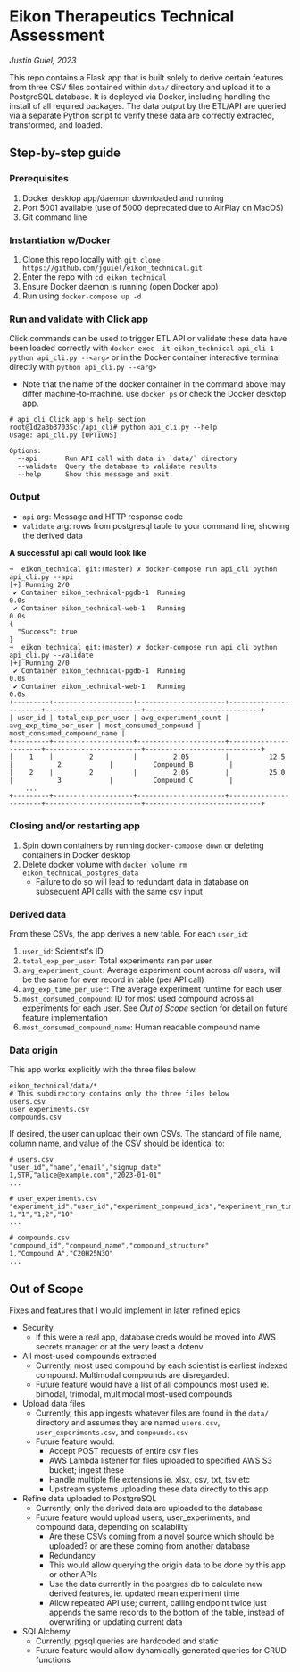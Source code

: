 # Eikon Therapeutics Technical Assessment
*Justin Guiel, 2023*

This repo contains a Flask app that is built solely to derive certain features from three CSV files contained within `data/` directory and upload it to a PostgreSQL database. It is deployed via Docker, including handling the install of all required packages. The data output by the ETL/API are queried via a separate Python script to verify these data are correctly extracted, transformed, and loaded.

## Step-by-step guide

### Prerequisites
1. Docker desktop app/daemon downloaded and running
2. Port 5001 available (use of 5000 deprecated due to AirPlay on MacOS)
3. Git command line

### Instantiation w/Docker
1. Clone this repo locally with `git clone https://github.com/jguiel/eikon_technical.git`
2. Enter the repo with `cd eikon_technical`
3. Ensure Docker daemon is running (open Docker app)
4. Run using `docker-compose up -d`

### Run and validate with Click app

Click commands can be used to trigger ETL API or validate these data have been loaded correctly with `docker exec -it eikon_technical-api_cli-1 python api_cli.py --<arg>` or in the Docker container interactive terminal directly with `python api_cli.py --<arg>`
* Note that the name of the docker container in the command above may differ machine-to-machine. use `docker ps` or check the Docker desktop app.
```
# api_cli Click app's help section
root@1d2a3b37035c:/api_cli# python api_cli.py --help
Usage: api_cli.py [OPTIONS]

Options:
  --api       Run API call with data in `data/` directory
  --validate  Query the database to validate results
  --help      Show this message and exit.
```

### Output
- `api` arg: Message and HTTP response code
- `validate` arg: rows from postgresql table to your command line, showing the derived data

**A successful api call would look like**
```
➜  eikon_technical git:(master) ✗ docker-compose run api_cli python api_cli.py --api
[+] Running 2/0
 ✔ Container eikon_technical-pgdb-1  Running                                                                                                                                                                 0.0s
 ✔ Container eikon_technical-web-1   Running                                                                                                                                                                 0.0s
{
  "Success": true
}
➜  eikon_technical git:(master) ✗ docker-compose run api_cli python api_cli.py --validate
[+] Running 2/0
 ✔ Container eikon_technical-pgdb-1  Running                                                                                                                                                                 0.0s
 ✔ Container eikon_technical-web-1   Running                                                                                                                                                                 0.0s
+---------+--------------------+----------------------+-----------------------+------------------------+-----------------------------+
| user_id | total_exp_per_user | avg_experiment_count | avg_exp_time_per_user | most_consumed_compound | most_consumed_compound_name |
+---------+--------------------+----------------------+-----------------------+------------------------+-----------------------------+
|    1    |         2          |         2.05         |          12.5         |           2            |          Compound B         |
|    2    |         2          |         2.05         |          25.0         |           3            |          Compound C         |
    ...
+---------+--------------------+----------------------+-----------------------+------------------------+-----------------------------+
```

### Closing and/or restarting app
1. Spin down containers by running `docker-compose down` or deleting containers in Docker desktop
2. Delete docker volume with `docker volume rm eikon_technical_postgres_data`
    - Failure to do so will lead to redundant data in database on subsequent API calls with the same csv input

### Derived data
From these CSVs, the app derives a new table. For each `user_id`:
1. `user_id`: Scientist's ID
2. `total_exp_per_user`: Total experiments ran per user
3. `avg_experiment_count`: Average experiment count across *all* users, will be the same for ever record in table (per API call)
4. `avg_exp_time_per_user`: The average experiment runtime for each user
5. `most_consumed_compound`: ID for most used compound across all experiments for each user. See *Out of Scope* section for detail on future feature implementation
6. `most_consumed_compound_name`: Human readable compound name

### Data origin
This app works explicitly with the three files below.
```
eikon_technical/data/* 
# This subdirectory contains only the three files below
users.csv
user_experiments.csv
compounds.csv
```
If desired, the user can upload their own CSVs. The standard of file name, column name, and value of the CSV should be identical to:
```
# users.csv
"user_id","name","email","signup_date"
1,STR,"alice@example.com","2023-01-01"
...

# user_experiments.csv
"experiment_id","user_id","experiment_compound_ids","experiment_run_time"
1,"1","1;2","10"
...

# compounds.csv
"compound_id","compound_name","compound_structure"
1,"Compound A","C20H25N3O"
...
```

## Out of Scope 
Fixes and features that I would implement in later refined epics
- Security
    - If this were a real app, database creds would be moved into AWS secrets manager or at the very least a dotenv
- All most-used compounds extracted
    - Currently, most used compound by each scientist is earliest indexed compound. Multimodal compounds are disregarded.
    - Future feature would have a list of all compounds most used ie. bimodal, trimodal, multimodal most-used compounds
- Upload data files
    - Currently, this app ingests whatever files are found in the `data/` directory and assumes they are named `users.csv`, `user_experiments.csv`, and `compounds.csv`
    - Future feature would:
        - Accept POST requests of entire csv files
        - AWS Lambda listener for files uploaded to specified AWS S3 bucket; ingest these
        - Handle multiple file extensions ie. xlsx, csv, txt, tsv etc
        - Upstream systems uploading these data directly to this app
- Refine data uploaded to PostgreSQL
    - Currently, only the derived data are uploaded to the database
    - Future feature would upload users, user_experiments, and compound data, depending on scalability
        - Are these CSVs coming from a novel source which should be uploaded? or are these coming from another database
        - Redundancy
        - This would allow querying the origin data to be done by this app or other APIs
        - Use the data currently in the postgres db to calculate new derived features, ie. updated mean experiment time
        - Allow repeated API use; current, calling endpoint twice just appends the same records to the bottom of the table, instead of overwriting or updating current data
- SQLAlchemy
    - Currently, pgsql queries are hardcoded and static
    - Future feature would allow dynamically generated queries for CRUD functions